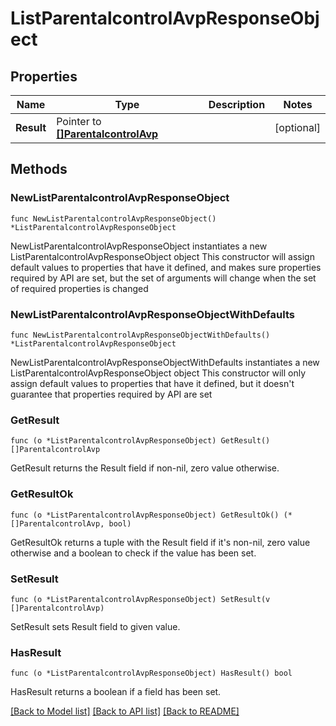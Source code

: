 # ListParentalcontrolAvpResponseObject

## Properties

Name | Type | Description | Notes
------------ | ------------- | ------------- | -------------
**Result** | Pointer to [**[]ParentalcontrolAvp**](ParentalcontrolAvp.md) |  | [optional] 

## Methods

### NewListParentalcontrolAvpResponseObject

`func NewListParentalcontrolAvpResponseObject() *ListParentalcontrolAvpResponseObject`

NewListParentalcontrolAvpResponseObject instantiates a new ListParentalcontrolAvpResponseObject object
This constructor will assign default values to properties that have it defined,
and makes sure properties required by API are set, but the set of arguments
will change when the set of required properties is changed

### NewListParentalcontrolAvpResponseObjectWithDefaults

`func NewListParentalcontrolAvpResponseObjectWithDefaults() *ListParentalcontrolAvpResponseObject`

NewListParentalcontrolAvpResponseObjectWithDefaults instantiates a new ListParentalcontrolAvpResponseObject object
This constructor will only assign default values to properties that have it defined,
but it doesn't guarantee that properties required by API are set

### GetResult

`func (o *ListParentalcontrolAvpResponseObject) GetResult() []ParentalcontrolAvp`

GetResult returns the Result field if non-nil, zero value otherwise.

### GetResultOk

`func (o *ListParentalcontrolAvpResponseObject) GetResultOk() (*[]ParentalcontrolAvp, bool)`

GetResultOk returns a tuple with the Result field if it's non-nil, zero value otherwise
and a boolean to check if the value has been set.

### SetResult

`func (o *ListParentalcontrolAvpResponseObject) SetResult(v []ParentalcontrolAvp)`

SetResult sets Result field to given value.

### HasResult

`func (o *ListParentalcontrolAvpResponseObject) HasResult() bool`

HasResult returns a boolean if a field has been set.


[[Back to Model list]](../README.md#documentation-for-models) [[Back to API list]](../README.md#documentation-for-api-endpoints) [[Back to README]](../README.md)


